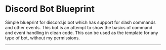 # Discord Bot Blueprint

Simple blueprint for discord.js bot which has support for slash commands and other events. This bot is an attempt to show the basics of command and event handling in clean code. This can be used as the template for any type of bot, without my permissions.

<hr>
